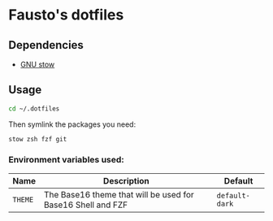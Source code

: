 # Fausto's dotfiles

## Dependencies

- [GNU stow](https://www.gnu.org/software/stow/)

## Usage

```bash
cd ~/.dotfiles
```

Then symlink the packages you need:

```bash
stow zsh fzf git
```

###  Environment variables used:

| Name | Description | Default |
| --- | --- | --- |
| `THEME` | The Base16 theme that will be used for Base16 Shell and FZF | `default-dark` |

